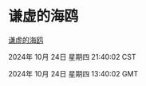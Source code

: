 # 谦虚的海鸥
[谦虚的海鸥](http://219.139.199.238:56308/qxdho/course/base/hotlink/index.php)

2024年 10月 24日 星期四 21:40:02 CST

2024年 10月 24日 星期四 13:40:02 GMT
